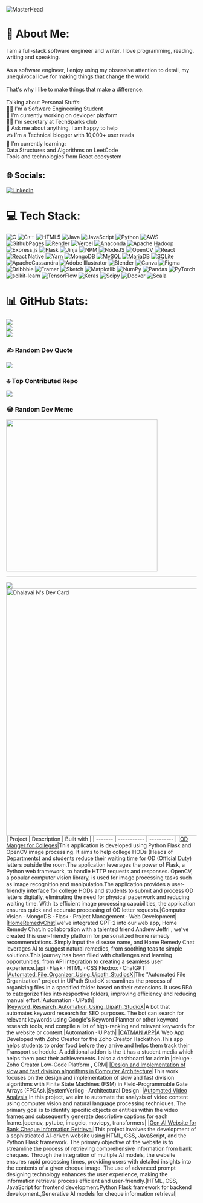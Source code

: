 ![MasterHead](https://media.licdn.com/dms/image/D5616AQE2gFAP-Bzqrw/profile-displaybackgroundimage-shrink_350_1400/0/1692628252972?e=1711584000&v=beta&t=Bk_yoV2niRLFRMrd3_Z9R4qjps_uOIpliSnLlzun3V4)
# 💫 About Me:
I am a full-stack software engineer and writer. I love programming, reading, writing and speaking.<br><br>As a software engineer, I enjoy using my obsessive attention to detail, my unequivocal love for making things that change the world.<br><br>That's why I like to make things that make a difference.<br><br>Talking about Personal Stuffs:<br>👨‍🎓 I'm a  Software Engineering Student<br>🔭 I’m currently working on devloper platform<br>👨‍🏫 I'm secretary at TechSparks club<br>💬 Ask me about anything, I am happy to help<br>✍ I'm a Technical blogger with 10,000+ user reads<br>🌱 I'm currently learning:<br>Data Structures and Algorithms on LeetCode<br>Tools and technologies from React ecosystem


## 🌐 Socials:
[![LinkedIn](https://img.shields.io/badge/LinkedIn-%230077B5.svg?logo=linkedin&logoColor=white)](https://linkedin.com/in/https://www.linkedin.com/in/dhalavai-n-555143223/) 

# 💻 Tech Stack:
![C](https://img.shields.io/badge/c-%2300599C.svg?style=for-the-badge&logo=c&logoColor=white) ![C++](https://img.shields.io/badge/c++-%2300599C.svg?style=for-the-badge&logo=c%2B%2B&logoColor=white) ![HTML5](https://img.shields.io/badge/html5-%23E34F26.svg?style=for-the-badge&logo=html5&logoColor=white) ![Java](https://img.shields.io/badge/java-%23ED8B00.svg?style=for-the-badge&logo=openjdk&logoColor=white) ![JavaScript](https://img.shields.io/badge/javascript-%23323330.svg?style=for-the-badge&logo=javascript&logoColor=%23F7DF1E) ![Python](https://img.shields.io/badge/python-3670A0?style=for-the-badge&logo=python&logoColor=ffdd54) ![AWS](https://img.shields.io/badge/AWS-%23FF9900.svg?style=for-the-badge&logo=amazon-aws&logoColor=white) ![GithubPages](https://img.shields.io/badge/github%20pages-121013?style=for-the-badge&logo=github&logoColor=white) ![Render](https://img.shields.io/badge/Render-%46E3B7.svg?style=for-the-badge&logo=render&logoColor=white) ![Vercel](https://img.shields.io/badge/vercel-%23000000.svg?style=for-the-badge&logo=vercel&logoColor=white) ![Anaconda](https://img.shields.io/badge/Anaconda-%2344A833.svg?style=for-the-badge&logo=anaconda&logoColor=white) ![Apache Hadoop](https://img.shields.io/badge/Apache%20Hadoop-66CCFF?style=for-the-badge&logo=apachehadoop&logoColor=black) ![Express.js](https://img.shields.io/badge/express.js-%23404d59.svg?style=for-the-badge&logo=express&logoColor=%2361DAFB) ![Flask](https://img.shields.io/badge/flask-%23000.svg?style=for-the-badge&logo=flask&logoColor=white) ![Jinja](https://img.shields.io/badge/jinja-white.svg?style=for-the-badge&logo=jinja&logoColor=black) ![NPM](https://img.shields.io/badge/NPM-%23CB3837.svg?style=for-the-badge&logo=npm&logoColor=white) ![NodeJS](https://img.shields.io/badge/node.js-6DA55F?style=for-the-badge&logo=node.js&logoColor=white) ![OpenCV](https://img.shields.io/badge/opencv-%23white.svg?style=for-the-badge&logo=opencv&logoColor=white) ![React](https://img.shields.io/badge/react-%2320232a.svg?style=for-the-badge&logo=react&logoColor=%2361DAFB) ![React Native](https://img.shields.io/badge/react_native-%2320232a.svg?style=for-the-badge&logo=react&logoColor=%2361DAFB) ![Yarn](https://img.shields.io/badge/yarn-%232C8EBB.svg?style=for-the-badge&logo=yarn&logoColor=white) ![MongoDB](https://img.shields.io/badge/MongoDB-%234ea94b.svg?style=for-the-badge&logo=mongodb&logoColor=white) ![MySQL](https://img.shields.io/badge/mysql-%2300000f.svg?style=for-the-badge&logo=mysql&logoColor=white) ![MariaDB](https://img.shields.io/badge/MariaDB-003545?style=for-the-badge&logo=mariadb&logoColor=white) ![SQLite](https://img.shields.io/badge/sqlite-%2307405e.svg?style=for-the-badge&logo=sqlite&logoColor=white) ![ApacheCassandra](https://img.shields.io/badge/cassandra-%231287B1.svg?style=for-the-badge&logo=apache-cassandra&logoColor=white) ![Adobe Illustrator](https://img.shields.io/badge/adobe%20illustrator-%23FF9A00.svg?style=for-the-badge&logo=adobe%20illustrator&logoColor=white) ![Blender](https://img.shields.io/badge/blender-%23F5792A.svg?style=for-the-badge&logo=blender&logoColor=white) ![Canva](https://img.shields.io/badge/Canva-%2300C4CC.svg?style=for-the-badge&logo=Canva&logoColor=white) ![Figma](https://img.shields.io/badge/figma-%23F24E1E.svg?style=for-the-badge&logo=figma&logoColor=white) ![Dribbble](https://img.shields.io/badge/Dribbble-EA4C89?style=for-the-badge&logo=dribbble&logoColor=white) ![Framer](https://img.shields.io/badge/Framer-black?style=for-the-badge&logo=framer&logoColor=blue) ![Sketch](https://img.shields.io/badge/Sketch-FFB387?style=for-the-badge&logo=sketch&logoColor=black) ![Matplotlib](https://img.shields.io/badge/Matplotlib-%23ffffff.svg?style=for-the-badge&logo=Matplotlib&logoColor=black) ![NumPy](https://img.shields.io/badge/numpy-%23013243.svg?style=for-the-badge&logo=numpy&logoColor=white) ![Pandas](https://img.shields.io/badge/pandas-%23150458.svg?style=for-the-badge&logo=pandas&logoColor=white) ![PyTorch](https://img.shields.io/badge/PyTorch-%23EE4C2C.svg?style=for-the-badge&logo=PyTorch&logoColor=white) ![scikit-learn](https://img.shields.io/badge/scikit--learn-%23F7931E.svg?style=for-the-badge&logo=scikit-learn&logoColor=white) ![TensorFlow](https://img.shields.io/badge/TensorFlow-%23FF6F00.svg?style=for-the-badge&logo=TensorFlow&logoColor=white) ![Keras](https://img.shields.io/badge/Keras-%23D00000.svg?style=for-the-badge&logo=Keras&logoColor=white) ![Scipy](https://img.shields.io/badge/SciPy-%230C55A5.svg?style=for-the-badge&logo=scipy&logoColor=%white) ![Docker](https://img.shields.io/badge/docker-%230db7ed.svg?style=for-the-badge&logo=docker&logoColor=white) ![Scala](https://img.shields.io/badge/scala-%23DC322F.svg?style=for-the-badge&logo=scala&logoColor=white)
# 📊 GitHub Stats:
![](https://github-readme-stats.vercel.app/api?username=DhalavaiN&theme=highcontrast&hide_border=false&include_all_commits=true&count_private=true)<br/>
![](https://github-readme-streak-stats.herokuapp.com/?user=DhalavaiN&theme=highcontrast&hide_border=false)<br/>
![](https://github-readme-stats.vercel.app/api/top-langs/?username=DhalavaiN&theme=highcontrast&hide_border=false&include_all_commits=true&count_private=true&layout=compact)

### ✍️ Random Dev Quote
![](https://quotes-github-readme.vercel.app/api?type=horizontal&theme=radical)

### 🔝 Top Contributed Repo
![](https://github-contributor-stats.vercel.app/api?username=DhalavaiN&limit=5&theme=flat&combine_all_yearly_contributions=true)

### 😂 Random Dev Meme
<img src='https://randommeme-five.vercel.app/' style="height: 400px;"/>

---
[![](https://visitcount.itsvg.in/api?id=DhalavaiN&icon=0&color=0)](https://visitcount.itsvg.in)
<a href="https://app.daily.dev/anush651"><img src="https://api.daily.dev/devcards/v2/XPnU9uQ8heLlBqIaOq43B.png?r=t9p&type=wide" width="652" alt="Dhalavai N's Dev Card"/></a>
| Project | Description | Built with |
| ------- | ----------- | ---------- |
|[OD Manger for Colleges](https://www.linkedin.com/feed/update/urn:li:activity:7051086878577475584/)|This application is developed using Python Flask and OpenCV image processing. It aims to help college HODs (Heads of Departments) and students reduce their waiting time for OD (Official Duty) letters outside the room.The application leverages the power of Flask, a Python web framework, to handle HTTP requests and responses. OpenCV, a popular computer vision library, is used for image processing tasks such as image recognition and manipulation.The application provides a user-friendly interface for college HODs and students to submit and process OD letters digitally, eliminating the need for physical paperwork and reducing waiting time. With its efficient image processing capabilities, the application ensures quick and accurate processing of OD letter requests.|Computer Vision · MongoDB · Flask · Project Management · Web Development|
|[HomeRemedyChat](https://drive.google.com/file/d/1v0HAmwjLJFhaNuAY5wGK_pS50gnaOEDo/view)|we've integrated GPT-2 into our web app, Home Remedy Chat.In collaboration with a talented friend Andrew Jeffri , we've created this user-friendly platform for personalized home remedy recommendations. Simply input the disease name, and Home Remedy Chat leverages AI to suggest natural remedies, from soothing teas to simple solutions.This journey has been filled with challenges and learning opportunities, from API integration to creating a seamless user experience.|api · Flask · HTML · CSS Flexbox · ChatGPT|
|[Automated_File_Organizer_Using_Uipath_StudiosX](https://drive.google.com/file/d/1voM8mFWz3pEI6G7kp6A8qk0ULpVl6BA5/view)|The "Automated File Organization" project in UiPath StudioX streamlines the process of organizing files in a specified folder based on their extensions. It uses RPA to categorize files into respective folders, improving efficiency and reducing manual effort.|Automation · UiPath|
|[Keyword_Research_Automation_Using_Uipath_StudioX](https://drive.google.com/file/d/1pGU_uJof1qxnWThqLSduE91es8xfFoz5/view)|A bot that automates keyword research for SEO purposes. The bot can search for relevant keywords using Google's Keyword Planner or other keyword research tools, and compile a list of high-ranking and relevant keywords for the website or content.|Automation · UiPath|
|[CATMAN APP](https://www.linkedin.com/feed/update/urn:li:activity:6937585776478011392/)|A Web App Developed with Zoho Creator for the Zoho Creator Hackathon.This app helps students to order food before they arrive and helps them track their Transport sc hedule. A additional addon is the it has a student media which helps them post their achievements. I also a dashboard for admin.|deluge · Zoho Creator Low-Code Platform , CRM|
|[Design and Implementation of slow and fast division algorithms in Computer Architecture](https://github.com/DhalavaiN/slow-and-fast-division-algorithm)|This work focuses on the design and implementation of slow and fast division algorithms with Finite State Machines (FSM) in Field-Programmable Gate Arrays (FPGAs).|SystemVerilog · Architectural Design|
|[Automated Video Analysis](https://github.com/DhalavaiN/Video-TO-Text)|In this project, we aim to automate the analysis of video content using computer vision and natural language processing techniques. The primary goal is to identify specific objects or entities within the video frames and subsequently generate descriptive captions for each frame.|opencv, pytube, imageio, moviepy, transformers|
|[Gen AI Website for Bank Cheque Information Retrieval](https://github.com/DhalavaiN/Cheque_OCR)|This project involves the development of a sophisticated AI-driven website using HTML, CSS, JavaScript, and the Python Flask framework. The primary objective of the website is to streamline the process of retrieving comprehensive information from bank cheques. Through the integration of multiple AI models, the website ensures rapid processing times, providing users with detailed insights into the contents of a given cheque image. The use of advanced prompt designing technology enhances the user experience, making the information retrieval process efficient and user-friendly.|HTML, CSS, JavaScript for frontend development.Python Flask framework for backend development.,Generative AI models for cheque information retrieval|
